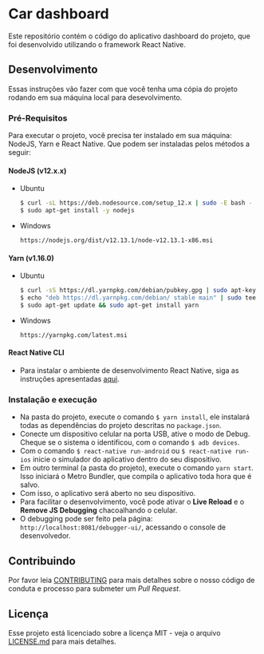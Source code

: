 # Car dashboard

Este repositório contém o código do aplicativo dashboard do projeto, que foi desenvolvido utilizando o framework React Native.

## Desenvolvimento

Essas instruções vão fazer com que você tenha uma cópia do projeto rodando em sua máquina local para desevolvimento.

### Pré-Requisitos

Para executar o projeto, você precisa ter instalado em sua máquina: NodeJS, Yarn e React Native. Que podem ser instaladas pelos métodos a seguir:

#### NodeJS (v12.x.x)

- Ubuntu

  ```bash
  $ curl -sL https://deb.nodesource.com/setup_12.x | sudo -E bash -
  $ sudo apt-get install -y nodejs
  ```

- Windows
  ```
  https://nodejs.org/dist/v12.13.1/node-v12.13.1-x86.msi
  ```

#### Yarn (v1.16.0)

- Ubuntu

  ```bash
  $ curl -sS https://dl.yarnpkg.com/debian/pubkey.gpg | sudo apt-key add -
  $ echo "deb https://dl.yarnpkg.com/debian/ stable main" | sudo tee /etc/apt/sources.list.d/yarn.list
  $ sudo apt-get update && sudo apt-get install yarn
  ```

- Windows
  ```
  https://yarnpkg.com/latest.msi
  ```

#### React Native CLI

- Para instalar o ambiente de desenvolvimento React Native, siga as instruções apresentadas [aqui](https://docs.rocketseat.dev/ambiente-react-native/introducao).

### Instalação e execução

- Na pasta do projeto, execute o comando `$ yarn install`, ele instalará todas as dependências do projeto descritas no `package.json`.
- Conecte um dispositivo celular na porta USB, ative o modo de Debug. Cheque se o sistema o identificou, com o comando `$ adb devices`.
- Com o comando `$ react-native run-android` ou `$ react-native run-ios` inicie o simulador do aplicativo dentro do seu dispositivo.
- Em outro terminal (a pasta do projeto), execute o comando `yarn start`. Isso iniciará o Metro Bundler, que compila o aplicativo toda hora que é salvo.
- Com isso, o aplicativo será aberto no seu dispositivo.
- Para facilitar o desenvolvimento, você pode ativar o **Live Reload** e o **Remove JS Debugging** chacoalhando o celular.
- O debugging pode ser feito pela página: `http://localhost:8081/debugger-ui/`, acessando o console de desenvolvedor.


## Contribuindo

Por favor leia [CONTRIBUTING](https://gist.github.com/PurpleBooth/b24679402957c63ec426) para mais detalhes sobre o nosso código de conduta e processo para submeter um _Pull Request_.

## Licença

Esse projeto está licenciado sobre a licença MIT - veja o arquivo [LICENSE.md](LICENSE.md) para mais detalhes.
